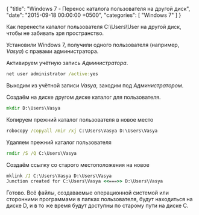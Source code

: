 {
  "title": "Windows 7 - Перенос каталога пользователя на другой диск",
  "date": "2015-09-18 00:00:00 +0500",
  "categories": [ "Windows 7" ]
}

Как перенести каталог пользователя C:\\Users\\User на другой диск, чтобы не забивать зря пространство.
<!-- more -->

Установили Windows 7, получили одного пользователя (например, *Vasya*) с правами администратора.

Активируем учётную запись *Администратора*.
```bat
net user administrator /active:yes
```

Выходим из учётной записи *Vasya*, заходим под *Администратором*.

Создаём на диске другом диске каталог для пользователя.
```bat
mkdir D:\Users\Vasya
```

Копируем прежний каталог пользователя в новое место
```bat
robocopy /copyall /mir /xj C:\Users\Vasya D:\Users\Vasya
```

Удаляем прежний каталог пользователя
```bat
rmdir /S /Q C:\Users\Vasya
```

Создаём ссылку со старого местоположения на новое
```bat
mklink /J C:\Users\Vasya D:\Users\Vasya
Junction created for C:\Users\Vasya <<===>> D:\Users\Vasya
```

Готово.
Всё файлы, создаваемые операционной системой или сторонними программами в папках пользователя, будут находиться на диске D, и в то же время будут доступны по старому пути на диске C.

